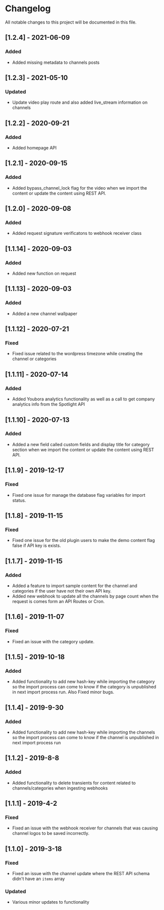 # Changelog
All notable changes to this project will be documented in this file.

## [1.2.4] - 2021-06-09

### Added
- Added missing metadata to channels posts

## [1.2.3] - 2021-05-10

### Updated
- Update video play route and also added live_stream information on channels

## [1.2.2] - 2020-09-21

### Added
- Added homepage API

## [1.2.1] - 2020-09-15

### Added
- Added bypass_channel_lock flag for the video when we import the content or update the content using REST API.

## [1.2.0] - 2020-09-08

### Added
- Added request signature verificatons to webhook receiver class

## [1.1.14] - 2020-09-03

### Added
- Added new function on request

## [1.1.13] - 2020-09-03

### Added
- Added a new channel wallpaper

## [1.1.12] - 2020-07-21

### Fixed
- Fixed issue related to the wordpress timezone while creating the channel or categories

## [1.1.11] - 2020-07-14

### Added
- Added Youbora analytics functionality as well as a call to get company analytics info from the Spotlight API

## [1.1.10] - 2020-07-13

### Added
- Added a new field called custom fields and display title for category section when we import the content or update the content using REST API.

## [1.1.9] - 2019-12-17

### Fixed
- Fixed one issue for manage the database flag variables for import status.

## [1.1.8] - 2019-11-15

### Fixed
- Fixed one issue for the old plugin users to make the demo content flag false if API key is exists.

## [1.1.7] - 2019-11-15

### Added
- Added a feature to import sample content for the channel and categories if the user have not their own API key.
- Added new webhook to update all the channels by page count when the request is comes form an API Routes or Cron.

## [1.1.6] - 2019-11-07

### Fixed
- Fixed an issue with the category update.

## [1.1.5] - 2019-10-18

### Added
- Added functionality to add new hash-key while importing the category so the import process can come to know if the category is unpublished in next import process run. Also Fixed minor bugs.

## [1.1.4] - 2019-9-30

### Added
- Added functionality to add new hash-key while importing the channels so the import process can come to know if the channel is unpublished in next import process run

## [1.1.2] - 2019-8-8

### Added
- Added functionality to delete transients for content related to channels/categories when ingesting webhooks

## [1.1.1] - 2019-4-2

### Fixed
- Fixed an issue with the webhook receiver for channels that was causing channel logos to be saved incorrectly.

## [1.1.0] - 2019-3-18

### Fixed
- Fixed an issue with the channel update where the REST API schema didn't have an `items` array

### Updated
- Various minor updates to functionality
